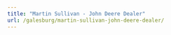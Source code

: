 ```yaml
---
title: "Martin Sullivan - John Deere Dealer"
url: /galesburg/martin-sullivan-john-deere-dealer/
---
```

